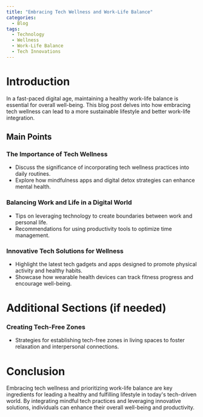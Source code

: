 ```yaml
---
title: "Embracing Tech Wellness and Work-Life Balance"
categories:
  - Blog
tags:
  - Technology
  - Wellness
  - Work-Life Balance
  - Tech Innovations
---
```


# Introduction
In a fast-paced digital age, maintaining a healthy work-life balance is essential for overall well-being. This blog post delves into how embracing tech wellness can lead to a more sustainable lifestyle and better work-life integration.

## Main Points
### The Importance of Tech Wellness
- Discuss the significance of incorporating tech wellness practices into daily routines.
- Explore how mindfulness apps and digital detox strategies can enhance mental health.

### Balancing Work and Life in a Digital World
- Tips on leveraging technology to create boundaries between work and personal life.
- Recommendations for using productivity tools to optimize time management.

### Innovative Tech Solutions for Wellness
- Highlight the latest tech gadgets and apps designed to promote physical activity and healthy habits.
- Showcase how wearable health devices can track fitness progress and encourage well-being.

# Additional Sections (if needed)
### Creating Tech-Free Zones
- Strategies for establishing tech-free zones in living spaces to foster relaxation and interpersonal connections.

# Conclusion
Embracing tech wellness and prioritizing work-life balance are key ingredients for leading a healthy and fulfilling lifestyle in today's tech-driven world. By integrating mindful tech practices and leveraging innovative solutions, individuals can enhance their overall well-being and productivity.